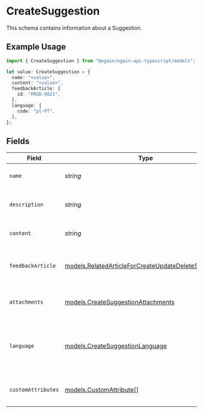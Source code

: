 # CreateSuggestion

This schema contains information about a Suggestion.

## Example Usage

```typescript
import { CreateSuggestion } from "@egain/egain-api-typescript/models";

let value: CreateSuggestion = {
  name: "<value>",
  content: "<value>",
  feedbackArticle: {
    id: "PROD-9821",
  },
  language: {
    code: "pt-PT",
  },
};
```

## Fields

| Field                                                                                                              | Type                                                                                                               | Required                                                                                                           | Description                                                                                                        |
| ------------------------------------------------------------------------------------------------------------------ | ------------------------------------------------------------------------------------------------------------------ | ------------------------------------------------------------------------------------------------------------------ | ------------------------------------------------------------------------------------------------------------------ |
| `name`                                                                                                             | *string*                                                                                                           | :heavy_check_mark:                                                                                                 | The name of the Suggestion.                                                                                        |
| `description`                                                                                                      | *string*                                                                                                           | :heavy_minus_sign:                                                                                                 | The description of the Suggestion.                                                                                 |
| `content`                                                                                                          | *string*                                                                                                           | :heavy_check_mark:                                                                                                 | The content of the Suggestion.                                                                                     |
| `feedbackArticle`                                                                                                  | [models.RelatedArticleForCreateUpdateDeleteSuggestion](../models/relatedarticleforcreateupdatedeletesuggestion.md) | :heavy_minus_sign:                                                                                                 | The Article that the Suggestion was created for.                                                                   |
| `attachments`                                                                                                      | [models.CreateSuggestionAttachments](../models/createsuggestionattachments.md)                                     | :heavy_minus_sign:                                                                                                 | Details of Attachments for the Suggestion.                                                                         |
| `language`                                                                                                         | [models.CreateSuggestionLanguage](../models/createsuggestionlanguage.md)                                           | :heavy_check_mark:                                                                                                 | The knowledge base language in which the Suggestion is created.                                                    |
| `customAttributes`                                                                                                 | [models.CustomAttribute](../models/customattribute.md)[]                                                           | :heavy_minus_sign:                                                                                                 | The Custom Attributes of the Suggestion.                                                                           |